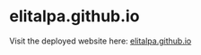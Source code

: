 # elitalpa.github.io

Visit the deployed website here: [elitalpa.github.io](https://elitalpa.github.io)

